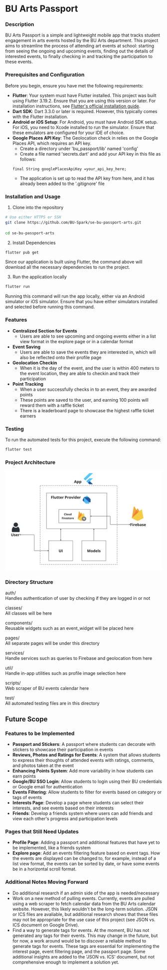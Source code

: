 # BU Arts Passport

### Description
BU Arts Passport is a simple and lightweight mobile app that tracks student engagement in arts events hosted by the BU Arts department. 
This project aims to streamline the process of attending art events at school: starting from seeing the ongoing and upcoming events, 
finding out the details of interested events, to finally checking in and tracking the participation to these events.

### Prerequisites and Configuration
Before you begin, ensure you have met the following requirements:
- **Flutter**: Your system must have Flutter installed. This project was built using Flutter 3.19.2. Ensure that you are using this version or later. For installation instructions, see [Flutter's official installation guide](https://flutter.dev/docs/get-started/install).
- **Dart SDK**: Dart 3.3.0 or later is required. However, this typically comes with the Flutter installation.
- **Android or iOS Setup**: For Android, you must have Android SDK setup. For iOS, you need to Xcode installed to run the simulator. Ensure that these emulators are configured for your IDE of choice.
- **Google Places API Key**: The Geolocation check in relies on the Google Places API, which requires an API key.
  - Create a directory under 'bu_passport/lib' named 'config'
  - Create a file named 'secrets.dart' and add your API key in this file as follows:
  ```plaintext
  final String googlePlacesApiKey =your_api_key_here;
  ```
  - The application is set up to read the API key from here, and it has already been added to the '.gitignore' file

### Installation and Usage
1. Clone into the repository
```bash
# Use either HTTPS or SSH
git clone https://github.com/BU-Spark/se-bu-passport-arts.git

cd se-bu-passport-arts
```

2. Install Dependencies
```bash
flutter pub get
```
Since our application is built using Flutter, the command above will download all the necessary dependencies to run the project.

3. Run the application locally
```bash
flutter run
```
Running this command will run the app locally, either via an Android simulator or iOS simulator. Ensure that you have either simulators installed and 
selected before running this command.

### Features
- **Centralized Section for Events**
  - Users are able to see upcoming and ongoing events either in a list view format in the explore page or in a calendar format
- **Event Saving**
  - Users are able to save the events they are interested in, which will also be reflected onto their profile page
- **Geolocation Checkin**
  - When it is the day of the event, and the user is within 400 meters to the event location, they are able to checkin and track their participation
- **Point Tracking**
  - When a user successfully checks in to an event, they are awarded points
  - These points are saved to the user, and earning 100 points will reward them with a raffle ticket
  - There is a leaderboard page to showcase the highest raffle ticket earners

### Testing
To run the automated tests for this project, execute the following command:
```bash
flutter test
```

### Project Architecture

![alt text](./passportArchitecture.png)

### Directory Structure

auth/ \
Handles authentication of user by checking if they are logged in or not

classes/ \
All classes will be here

components/ \
Reusable widgets such as an event_widget will be placed here
  
pages/ \
All separate pages will be under this directory

services/ \
Handle services such as queries to Firebase and geolocation from here

util/ \
Handle in-app utilities such as profile image selection here

scripts/ \
Web scraper of BU events calendar here

test/ \
All automated testing files are in this directory

## Future Scope

### Features to be Implemented
- **Passport and Stickers**: A passport where students can decorate with stickers to showcase their participation in events
- **Reviews, Photos and Ratings for Events**: A system that allows students to express their thoughts of attended events with ratings, comments, and photos taken at the event
- **Enhancing Points System**: Add more variability in how students can earn points
- **Google/BU SSO Login**: Allow students to login using their BU credentials or Google email for authentication
- **Events Filtering**: Allow students to filter for events based on category or tags of events
- **Interests Page**: Develop a page where students can select their interests, and see events based on their interests
- **Friends**: Develop a friends system where users can add friends and view each other's progress and participation levels

### Pages that Still Need Updates
- **Profile Page**: Adding a passport and additional features that have yet to be implemented, like a friends system
- **Explore page**: Add an events filtering feature based on event tags. How the events are displayed can be changed to, for example, instead of a list view format, the events can be sorted by date, or have some events be in a horizontal scroll format.

### Additional Notes Moving Forward
- Do additional research if an admin side of the app is needed/necessary
- Work on a new method of pulling events. Currently, events are pulled using a web scraper to fetch calendar data from the BU Arts calendar website. However, this likely wouldn't be the long-term solution. JSON or ICS files are avaliable, but additional research shows that these files may not be appropriate for the use case of this project (see JSON vs. ICS document on Google Drive). 
- Find a way to generate tags for events. At the moment, BU has not generated any tags for their events. This may change in the future, but for now, a work around would be to discover a reliable method to generate tags for events. These tags are essential for implementing the interest page, event filtering page, and the passport page. Some additional insights are added to the 'JSON vs. ICS' document, but not comprehensive enough to implement a solution yet.



